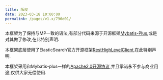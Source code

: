 ```yaml
---
title: 版权
date: 2023-03-18 10:00:00
permalink: /pages/v1.x/796d01/
---
```


本框架为了保持与MP一致的语法,有部分代码来源于开源框架[Mybatis-Plus](https://mp.baomidou.com/),或是对其做了修改,在此特别声明.

本框架底层使用了ElasticSearch官方开源框架[RestHighLevelClient](https://www.elastic.co/guide/en/elasticsearch/client/java-rest/current/index.html),在此特别声明.

本框架采用和Mybatis-plus一样的[Apache2.0开源协议](https://www.apache.org/licenses/LICENSE-2.0),并且承诺永不参与商业用途,仅供大家无偿使用.
